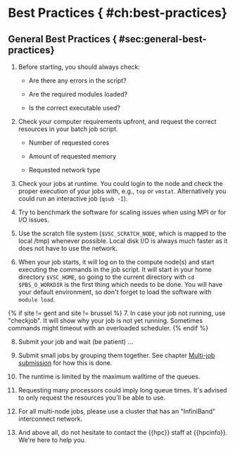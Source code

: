 # Best Practices { #ch:best-practices}

## General Best Practices { #sec:general-best-practices}

1.  Before starting, you should always check:

    -   Are there any errors in the script?

    -   Are the required modules loaded?

    -   Is the correct executable used?

2.  Check your computer requirements upfront, and request the correct
    resources in your batch job script.

    -   Number of requested cores

    -   Amount of requested memory

    -   Requested network type

3.  Check your jobs at runtime. You could login to the node and check
    the proper execution of your jobs with, e.g., `top` or `vmstat`.
    Alternatively you could run an interactive job (`qsub -I`).

4.  Try to benchmark the software for scaling issues when using MPI or
    for I/O issues.

5.  Use the scratch file system (`$VSC_SCRATCH_NODE`, which is mapped to
    the local /tmp) whenever possible. Local disk I/O is always much
    faster as it does not have to use the network.

6.  When your job starts, it will log on to the compute node(s) and
    start executing the commands in the job script. It will start in
    your home directory `$VSC_HOME`, so going to the current directory
    with `cd $PBS_O_WORKDIR` is the first thing which needs to be done.
    You will have your default environment, so don't forget to load the
    software with `module load`.

[//]: # (Do not worry, it will render with correct numbering in all cases.)
{% if site != gent and site != brussel %}
7.  In case your job not running, use "checkjob". It will show why your
    job is not yet running. Sometimes commands might timeout with an
    overloaded scheduler.
{% endif %}

8.  Submit your job and wait (be patient) ...

9.  Submit small jobs by grouping them together. See chapter [Multi-job submission](multi_job_submission.md) for 
    how this is done.

10. The runtime is limited by the maximum walltime of the queues.

11. Requesting many processors could imply long queue times. It's
    advised to only request the resources you'll be able to use.

12. For all multi-node jobs, please use a cluster that has an
    "InfiniBand" interconnect network.

13. And above all, do not hesitate to contact the {{hpc}} staff at {{hpcinfo}}. We're here
    to help you.
